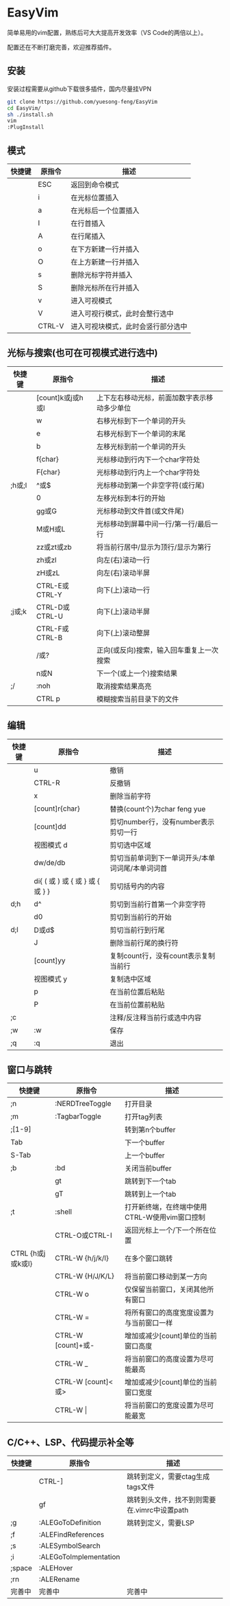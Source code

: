 # EasyVim

简单易用的vim配置，熟练后可大大提高开发效率（VS Code的两倍以上）。

配置还在不断打磨完善，欢迎推荐插件。

## 安装

安装过程需要从github下载很多插件，国内尽量挂VPN

```bash
git clone https://github.com/yuesong-feng/EasyVim
cd EasyVim/
sh ./install.sh 
vim
:PlugInstall
```

## 模式

| 快捷键 | 原指令 | 描述
| ----- | ----- | ----  
||ESC|返回到命令模式
||i|在光标位置插入
||a|在光标后一个位置插入
||I|在行首插入
||A|在行尾插入
||o|在下方新建一行并插入
||O|在上方新建一行并插入
||s|删除光标字符并插入
||S|删除光标所在行并插入
||v|进入可视模式
||V|进入可视行模式，此时会整行选中
||CTRL-V|进入可视块模式，此时会竖行部分选中

## 光标与搜索(也可在可视模式进行选中)

| 快捷键 | 原指令 | 描述
| ----- | ----- | ----  
||[count]k或j或h或l|上下左右移动光标，前面加数字表示移动多少单位
||w|右移光标到下一个单词的开头
||e|右移光标到下一个单词的末尾
||b|左移光标到前一个单词的开头
||f{char}|光标移动到行内下一个char字符处
||F{char}|光标移动到行内上一个char字符处
|;h或;l|^或$|光标移动到第一个非空字符(或行尾)
||0|左移光标到本行的开始
||gg或G|光标移动到文件首(或文件尾)
||M或H或L|光标移动到屏幕中间一行/第一行/最后一行
||zz或zt或zb|将当前行居中/显示为顶行/显示为第行
||zh或zl|向左(右)滚动一行
||zH或zL|向左(右)滚动半屏
||CTRL-E或CTRL-Y|向下(上)滚动一行
|;j或;k|CTRL-D或CTRL-U|向下(上)滚动半屏
||CTRL-F或CTRL-B|向下(上)滚动整屏
||/或?|正向(或反向)搜索，输入回车重复上一次搜索
||n或N|下一个(或上一个)搜索结果
|;/|:noh|取消搜索结果高亮
||CTRL p|模糊搜索当前目录下的文件

## 编辑

| 快捷键 | 原指令 | 描述
| ----- | ----- | ----  
||u|撤销
||CTRL-R|反撤销
||x|删除当前字符
||[count]r{char}|替换(count个)为char feng yue
||[count]dd|剪切number行，没有number表示剪切一行
||视图模式 d|剪切选中区域
||dw/de/db|剪切当前单词到下一单词开头/本单词词尾/本单词词首
||di{ ( 或 ) 或 { 或 } 或 { 或 } }|剪切括号内的内容
|d;h|d^|剪切到当前行首第一个非空字符
||d0|剪切到当前行的开始
|d;l|D或d$|剪切当前行到行尾
||J|删除当前行尾的换行符
||[count]yy|复制count行，没有count表示复制当前行
||视图模式 y|复制选中区域
||p|在当前位置后粘贴
||P|在当前位置前粘贴
|;c||注释/反注释当前行或选中内容
|;w|:w|保存
|;q|:q|退出

## 窗口与跳转

| 快捷键 | 原指令 | 描述
| ----- | ----- | ----  
|;n|:NERDTreeToggle|打开目录
|;m|:TagbarToggle|打开tag列表
|;[1-9]||转到第n个buffer
|Tab||下一个buffer
|S-Tab||上一个buffer
|;b|:bd|关闭当前buffer
||gt|跳转到下一个tab
||gT|跳转到上一个tab
|;t|:shell|打开新终端，在终端中使用CTRL-W使用vim窗口控制
||CTRL-O或CTRL-I|返回光标上一个/下一个所在位置
|CTRL {h或j或k或l}|CTRL-W {h/j/k/l}|在多个窗口跳转
||CTRL-W {H/J/K/L}|将当前窗口移动到某一方向
||CTRL-W o|仅保留当前窗口，关闭其他所有窗口
||CTRL-W =|将所有窗口的高度宽度设置为与当前窗口一样
||CTRL-W [count]+或-|增加或减少[count]单位的当前窗口高度
||CTRL-W _ |将当前窗口的高度设置为尽可能最高
||CTRL-W [count]<或>|增加或减少[count]单位的当前窗口宽度
||CTRL-W \| |将当前窗口的宽度设置为尽可能最宽

## C/C++、LSP、代码提示补全等

| 快捷键 | 原指令 | 描述
| ----- | ----- | ----  
||CTRL-]|跳转到定义，需要ctag生成tags文件
||gf|跳转到头文件，找不到则需要在.vimrc中设置path
|;g|:ALEGoToDefinition|跳转到定义，需要LSP
|;f|:ALEFindReferences|
|;s|:ALESymbolSearch|
|;i|:ALEGoToImplementation|
|;space|:ALEHover|
|;rn|:ALERename|
|完善中|完善中|完善中

